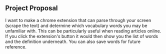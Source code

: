 ## Project Proposal
I want to make a chrome extension that can parse through your screen (scrape the text) and determine which vocabulary words you may be unfamiliar with. This can be particularly useful when reading articles online. If you click the extension's button it would then show you the list of words and the definition underneath. You can also save words for future reference.
